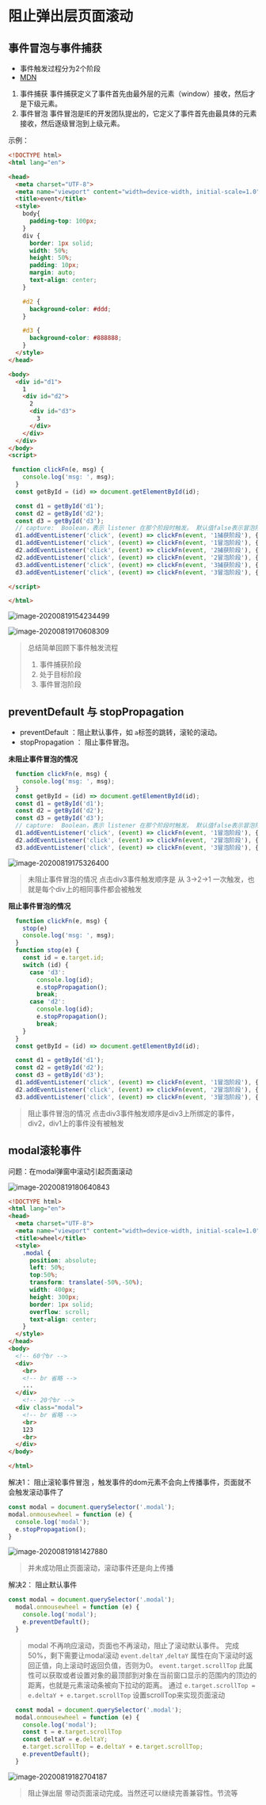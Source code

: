# 阻止弹出层页面滚动

## 事件冒泡与事件捕获

- 事件触发过程分为2个阶段
- [MDN](https://developer.mozilla.org/zh-CN/docs/Web/API/EventTarget/addEventListener)

1. 事件捕获
   事件捕获定义了事件首先由最外层的元素（window）接收，然后才是下级元素。
2. 事件冒泡
   事件冒泡是IE的开发团队提出的，它定义了事件首先由最具体的元素接收，然后逐级冒泡到上级元素。

示例：

```html
<!DOCTYPE html>
<html lang="en">

<head>
  <meta charset="UTF-8">
  <meta name="viewport" content="width=device-width, initial-scale=1.0">
  <title>event</title>
  <style>
    body{
      padding-top: 100px;
    }
    div {
      border: 1px solid;
      width: 50%;
      height: 50%;
      padding: 10px;
      margin: auto;
      text-align: center;
    }

    #d2 {
      background-color: #ddd;
    }

    #d3 {
      background-color: #888888;
    }
  </style>
</head>

<body>
  <div id="d1">
    1
    <div id="d2">
      2
      <div id="d3">
        3
      </div>
    </div>
  </div>
</body>
<script>

 function clickFn(e, msg) {
    console.log('msg: ', msg);
  }
  const getById = (id) => document.getElementById(id);

  const d1 = getById('d1');
  const d2 = getById('d2');
  const d3 = getById('d3');
  // capture:  Boolean，表示 listener 在那个阶段时触发。 默认值false表示冒泡阶段触发，true 表示捕获阶段触发
  d1.addEventListener('click', (event) => clickFn(event, '1捕获阶段'), { capture: true })
  d1.addEventListener('click', (event) => clickFn(event, '1冒泡阶段'), { capture: false })
  d2.addEventListener('click', (event) => clickFn(event, '2捕获阶段'), { capture: true })
  d2.addEventListener('click', (event) => clickFn(event, '2冒泡阶段'), { capture: false })
  d3.addEventListener('click', (event) => clickFn(event, '3捕获阶段'), { capture: true })
  d3.addEventListener('click', (event) => clickFn(event, '3冒泡阶段'), { capture: false })

</script>

</html>
```

![image-20200819154234499](https://fe-notes-1302400351.cos.ap-beijing.myqcloud.com/js/20200819182808.png)

![image-20200819170608309](https://fe-notes-1302400351.cos.ap-beijing.myqcloud.com/js/20200819182809.png)

> 总结简单回顾下事件触发流程
> 1. 事件捕获阶段
> 2. 处于目标阶段
> 3. 事件冒泡阶段

## preventDefault 与 stopPropagation

- preventDefault ：阻止默认事件，如 `a`标签的跳转，滚轮的滚动。
- stopPropagation ： 阻止事件冒泡。

**未阻止事件冒泡的情况**

```js
  function clickFn(e, msg) {
    console.log('msg: ', msg);
  }
  const getById = (id) => document.getElementById(id);
  const d1 = getById('d1');
  const d2 = getById('d2');
  const d3 = getById('d3');
  // capture:  Boolean，表示 listener 在那个阶段时触发。 默认值false表示冒泡阶段触发，true 表示捕获阶段触发
  d1.addEventListener('click', (event) => clickFn(event, '1冒泡阶段'), { capture: false })
  d2.addEventListener('click', (event) => clickFn(event, '2冒泡阶段'), { capture: false })
  d3.addEventListener('click', (event) => clickFn(event, '3冒泡阶段'), { capture: false })
```

![image-20200819175326400](https://fe-notes-1302400351.cos.ap-beijing.myqcloud.com/js/20200819182810.png)

> 未阻止事件冒泡的情况 点击div3事件触发顺序是 从 3->2->1 一次触发，也就是每个div上的相同事件都会被触发

**阻止事件冒泡的情况**

```js
  function clickFn(e, msg) {
    stop(e)
    console.log('msg: ', msg);
  }
  function stop(e) {
    const id = e.target.id;
    switch (id) {
      case 'd3':
        console.log(id);
        e.stopPropagation();
        break;
      case 'd2':
        console.log(id);
        e.stopPropagation();
        break;
    }
  }
  const getById = (id) => document.getElementById(id);

  const d1 = getById('d1');
  const d2 = getById('d2');
  const d3 = getById('d3');
  d1.addEventListener('click', (event) => clickFn(event, '1冒泡阶段'), { capture: false })
  d2.addEventListener('click', (event) => clickFn(event, '2冒泡阶段'), { capture: false })
  d3.addEventListener('click', (event) => clickFn(event, '3冒泡阶段'), { capture: false })

```

> 阻止事件冒泡的情况 点击div3事件触发顺序是div3上所绑定的事件，div2，div1上的事件没有被触发


## modal滚轮事件 

问题：在modal弹窗中滚动引起页面滚动

![image-20200819180640843](https://fe-notes-1302400351.cos.ap-beijing.myqcloud.com/js/20200819182811.png)

```html
<!DOCTYPE html>
<html lang="en">
<head>
  <meta charset="UTF-8">
  <meta name="viewport" content="width=device-width, initial-scale=1.0">
  <title>wheel</title>
  <style>
    .modal {
      position: absolute;
      left: 50%;
      top:50%;
      transform: translate(-50%,-50%);
      width: 400px;
      height: 300px;
      border: 1px solid;
      overflow: scroll;
      text-align: center;
    }
  </style>
</head>
<body>
  <!-- 60个br -->
  <div>
    <br>
    <!-- br 省略 -->
    ...
  </div>
    <!-- 20个br -->
  <div class="modal">
    <!-- br 省略 -->
    <br>
    123
    <br>
  </div>
</body>

</html>
```

解决1： 阻止滚轮事件冒泡 ，触发事件的dom元素不会向上传播事件，页面就不会触发滚动事件了

```js
const modal = document.querySelector('.modal');
modal.onmousewheel = function (e) {
  console.log('modal');
  e.stopPropagation();
}
```

![image-20200819181427880](https://fe-notes-1302400351.cos.ap-beijing.myqcloud.com/js/20200819182812.png)

> 并未成功阻止页面滚动，滚动事件还是向上传播


解决2： 阻止默认事件

```js
const modal = document.querySelector('.modal');
  modal.onmousewheel = function (e) {
    console.log('modal');
    e.preventDefault();
  }
```

> modal 不再响应滚动，页面也不再滚动，阻止了滚动默认事件。 完成50%，剩下需要让modal滚动
> `event.deltaY` ,`deltaY` 属性在向下滚动时返回正值，向上滚动时返回负值，否则为0。
> `event.target.scrollTop` 此属性可以获取或者设置对象的最顶部到对象在当前窗口显示的范围内的顶边的距离，也就是元素滚动条被向下拉动的距离。
> 通过 `e.target.scrollTop = e.deltaY + e.target.scrollTop` 设置scrollTop来实现页面滚动


```js
  const modal = document.querySelector('.modal');
  modal.onmousewheel = function (e) {
    console.log('modal');
    const t = e.target.scrollTop
    const deltaY = e.deltaY;
    e.target.scrollTop = e.deltaY + e.target.scrollTop;
    e.preventDefault();
  }
```


![image-20200819182704187](https://fe-notes-1302400351.cos.ap-beijing.myqcloud.com/js/20200819182813.png)


> 阻止弹出层 带动页面滚动完成。当然还可以继续完善兼容性。节流等